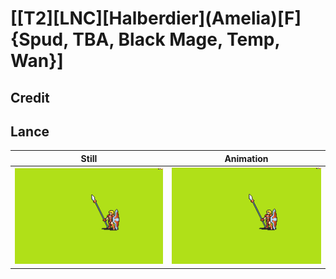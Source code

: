 # [\[T2\]\[LNC\]\[Halberdier\]\(Amelia\)\[F\]{Spud, TBA, Black Mage, Temp, Wan}]

## Credit


	
## Lance

| Still | Animation |
| :---: | :-------: |
| ![Lance still](./Lance_000.png) | ![Lance animation](./Lance.gif) |
